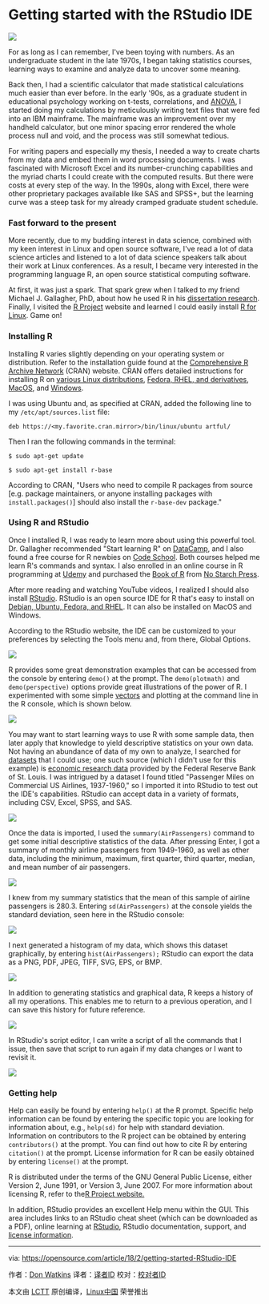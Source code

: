 Getting started with the RStudio IDE
======

![](https://opensource.com/sites/default/files/styles/image-full-size/public/lead-images/code_development_programming_screen.png?itok=BgcSm5Pl)

For as long as I can remember, I've been toying with numbers. As an undergraduate student in the late 1970s, I began taking statistics courses, learning ways to examine and analyze data to uncover some meaning.

Back then, I had a scientific calculator that made statistical calculations much easier than ever before. In the early '90s, as a graduate student in educational psychology working on t-tests, correlations, and [ANOVA][1], I started doing my calculations by meticulously writing text files that were fed into an IBM mainframe. The mainframe was an improvement over my handheld calculator, but one minor spacing error rendered the whole process null and void, and the process was still somewhat tedious.

For writing papers and especially my thesis, I needed a way to create charts from my data and embed them in word processing documents. I was fascinated with Microsoft Excel and its number-crunching capabilities and the myriad charts I could create with the computed results. But there were costs at every step of the way. In the 1990s, along with Excel, there were other proprietary packages available like SAS and SPSS+, but the learning curve was a steep task for my already cramped graduate student schedule.

### Fast forward to the present

More recently, due to my budding interest in data science, combined with my keen interest in Linux and open source software, I've read a lot of data science articles and listened to a lot of data science speakers talk about their work at Linux conferences. As a result, I became very interested in the programming language R, an open source statistical computing software.

At first, it was just a spark. That spark grew when I talked to my friend Michael J. Gallagher, PhD, about how he used R in his [dissertation research][2]. Finally, I visited the [R Project][3] website and learned I could easily install [R for Linux][4]. Game on!

### Installing R

Installing R varies slightly depending on your operating system or distribution. Refer to the installation guide found at the [Comprehensive R Archive Network][5] (CRAN) website. CRAN offers detailed instructions for installing R on [various Linux distributions][6], [Fedora, RHEL, and derivatives][7], [MacOS][8], and [Windows][9].

I was using Ubuntu and, as specified at CRAN, added the following line to my `/etc/apt/sources.list` file:
```
deb https://<my.favorite.cran.mirror>/bin/linux/ubuntu artful/

```

Then I ran the following commands in the terminal:
```
$ sudo apt-get update

$ sudo apt-get install r-base

```

According to CRAN, "Users who need to compile R packages from source [e.g. package maintainers, or anyone installing packages with `install.packages()`] should also install the `r-base-dev` package."

### Using R and RStudio

Once I installed R, I was ready to learn more about using this powerful tool. Dr. Gallagher recommended "Start learning R" on [DataCamp][10], and I also found a free course for R newbies on [Code School][11]. Both courses helped me learn R's commands and syntax. I also enrolled in an online course in R programming at [Udemy][12] and purchased the [Book of R][13] from [No Starch Press][14].

After more reading and watching YouTube videos, I realized I should also install [RStudio][15]. RStudio is an open source IDE for R that's easy to install on [Debian, Ubuntu, Fedora, and RHEL][16]. It can also be installed on MacOS and Windows.

According to the RStudio website, the IDE can be customized to your preferences by selecting the Tools menu and, from there, Global Options.

![](https://opensource.com/sites/default/files/styles/panopoly_image_original/public/u128651/r_global-options.png?itok=un6-SvS-)

R provides some great demonstration examples that can be accessed from the console by entering `demo()` at the prompt. The `demo(plotmath)` and `demo(perspective)` options provide great illustrations of the power of R. I experimented with some simple [vectors][17] and plotting at the command line in the R console, which is shown below.

![](https://opensource.com/sites/default/files/styles/panopoly_image_original/public/u128651/r_plotting-vectors.png?itok=9T7UV8p2)

You may want to start learning ways to use R with some sample data, then later apply that knowledge to yield descriptive statistics on your own data. Not having an abundance of data of my own to analyze, I searched for [datasets][18] that I could use; one such source (which I didn't use for this example) is [economic research data][19] provided by the Federal Reserve Bank of St. Louis. I was intrigued by a dataset I found titled "Passenger Miles on Commercial US Airlines, 1937-1960," so I imported it into RStudio to test out the IDE's capabilities. RStudio can accept data in a variety of formats, including CSV, Excel, SPSS, and SAS.

![](https://opensource.com/sites/default/files/styles/panopoly_image_original/public/u128651/rstudio-import.png?itok=1yJKQei1)

Once the data is imported, I used the `summary(AirPassengers)` command to get some initial descriptive statistics of the data. After pressing Enter, I got a summary of monthly airline passengers from 1949-1960, as well as other data, including the minimum, maximum, first quarter, third quarter, median, and mean number of air passengers.

![](https://opensource.com/sites/default/files/styles/panopoly_image_original/public/u128651/r_air-passengers.png?itok=RCJMLIb3)

I knew from my summary statistics that the mean of this sample of airline passengers is 280.3. Entering `sd(AirPassengers)` at the console yields the standard deviation, seen here in the RStudio console:

![](https://opensource.com/sites/default/files/styles/panopoly_image_original/public/u128651/r_sd-air-passengers.png?itok=d-25fQoz)

I next generated a histogram of my data, which shows this dataset graphically, by entering `hist(AirPassengers);` RStudio can export the data as a PNG, PDF, JPEG, TIFF, SVG, EPS, or BMP.

![](https://opensource.com/sites/default/files/styles/panopoly_image_original/public/u128651/r_histogram-air-passengers.png?itok=0HWsseQE)

In addition to generating statistics and graphical data, R keeps a history of all my operations. This enables me to return to a previous operation, and I can save this history for future reference.

![](https://opensource.com/sites/default/files/styles/panopoly_image_original/public/u128651/r_history.png?itok=50jaFPU4)

In RStudio's script editor, I can write a script of all the commands that I issue, then save that script to run again if my data changes or I want to revisit it.

![](https://opensource.com/sites/default/files/styles/panopoly_image_original/public/u128651/r_script-editor.png?itok=eiE1_bnX)

### Getting help

Help can easily be found by entering `help()` at the R prompt. Specific help information can be found by entering the specific topic you are looking for information about, e.g., `help(sd)` for help with standard deviation. Information on contributors to the R project can be obtained by entering `contributors()` at the prompt. You can find out how to cite R by entering `citation()` at the prompt. License information for R can be easily obtained by entering `license()` at the prompt.

R is distributed under the terms of the GNU General Public License, either Version 2, June 1991, or Version 3, June 2007. For more information about licensing R, refer to the[R Project website.][20]

In addition, RStudio provides an excellent Help menu within the GUI. This area includes links to an RStudio cheat sheet (which can be downloaded as a PDF), online learning at [RStudio][21], RStudio documentation, support, and [license information][22].


--------------------------------------------------------------------------------

via: https://opensource.com/article/18/2/getting-started-RStudio-IDE

作者：[Don Watkins][a]
译者：[译者ID](https://github.com/译者ID)
校对：[校对者ID](https://github.com/校对者ID)

本文由 [LCTT](https://github.com/LCTT/TranslateProject) 原创编译，[Linux中国](https://linux.cn/) 荣誉推出

[a]:https://opensource.com/users/don-watkins
[1]:https://en.wikipedia.org/wiki/Analysis_of_variance
[2]:https://www.michael-j-gallagher.com/high-performance-computing
[3]:https://www.r-project.org/
[4]:https://cran.r-project.org/index.html
[5]:https://cran.r-project.org/
[6]:https://cran.r-project.org/bin/linux/
[7]:https://cran.r-project.org/bin/linux/redhat/README
[8]:https://cran.r-project.org/bin/macosx/
[9]:https://cran.r-project.org/bin/windows/
[10]:https://www.datacamp.com/onboarding/learn?from=home&technology=r
[11]:http://tryr.codeschool.com/levels/1/challenges/1
[12]:https://www.udemy.com/r-programming
[13]:https://nostarch.com/bookofr
[14]:https://opensource.com/article/17/10/no-starch
[15]:https://www.rstudio.com/
[16]:https://www.rstudio.com/products/rstudio/download/
[17]:http://www.r-tutor.com/r-introduction/vector
[18]:https://vincentarelbundock.github.io/Rdatasets/datasets.html
[19]:https://fred.stlouisfed.org/
[20]:https://www.r-project.org/Licenses/
[21]:https://www.rstudio.com/online-learning/#R
[22]:https://support.rstudio.com/hc/en-us/articles/217801078-What-license-is-RStudio-available-under-
